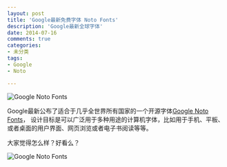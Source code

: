 ```yaml
---
layout: post
title: 'Google最新免费字体 Noto Fonts'
description: 'Google最新全球字体'
date: 2014-07-16
comments: true
categories:
- 未分类
tags:
- Google 
- Noto

---
```

![Google Noto Fonts](/assets/media/google_noto_fonts.png)


Google最新公布了适合于几乎全世界所有国家的一个开源字体[Google Noto Fonts][1]， 设计目标是可以广泛用于多种用途的计算机字体，比如用于手机、平板、或者桌面的用户界面、网页浏览或者电子书阅读等等。

   [1]: http://www.google.com/get/noto/
   
大家觉得怎么样？好看么？

![Google Noto Fonts](http://www.google.com/get/noto/images/samples/noto-sans-hans_zh-Hans_350_normal.png)